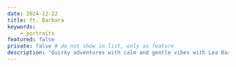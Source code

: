 ```yaml
---
date: 2024-12-22
title: ft. Barbara
keywords:
    - portraits
featured: false
private: false # do not show in list, only as feature
description: "Quirky adventures with calm and gentle vibes with Lea Barbara"
---
```

